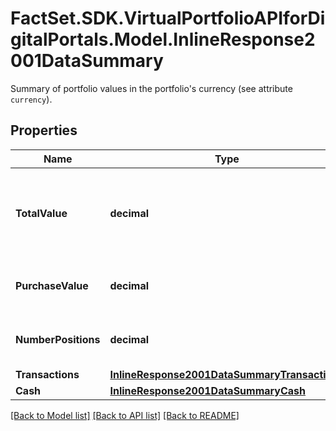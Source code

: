 # FactSet.SDK.VirtualPortfolioAPIforDigitalPortals.Model.InlineResponse2001DataSummary
Summary of portfolio values in the portfolio's currency (see attribute `currency`).

## Properties

Name | Type | Description | Notes
------------ | ------------- | ------------- | -------------
**TotalValue** | **decimal** | The total portfolio value, including the current cash amount. | [optional] 
**PurchaseValue** | **decimal** | The total purchase value of all securities. | [optional] 
**NumberPositions** | **decimal** | Number of positions in the portfolio. | [optional] 
**Transactions** | [**InlineResponse2001DataSummaryTransactions**](InlineResponse2001DataSummaryTransactions.md) |  | [optional] 
**Cash** | [**InlineResponse2001DataSummaryCash**](InlineResponse2001DataSummaryCash.md) |  | [optional] 

[[Back to Model list]](../README.md#documentation-for-models) [[Back to API list]](../README.md#documentation-for-api-endpoints) [[Back to README]](../README.md)

